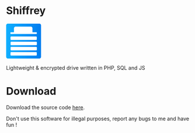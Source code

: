 # Shiffrey
![Shiffrey icon](https://github.com/SultanRancho/Shiffrey/blob/main/content/favicon.png?raw=true)

Lightweight &amp; encrypted drive written in PHP, SQL and JS

# Download
Download the source code [here](https://github.com/SultanRancho/Shiffrey/raw/main/source.zip).

Don't use this software for illegal purposes, report any bugs to me and have fun !
